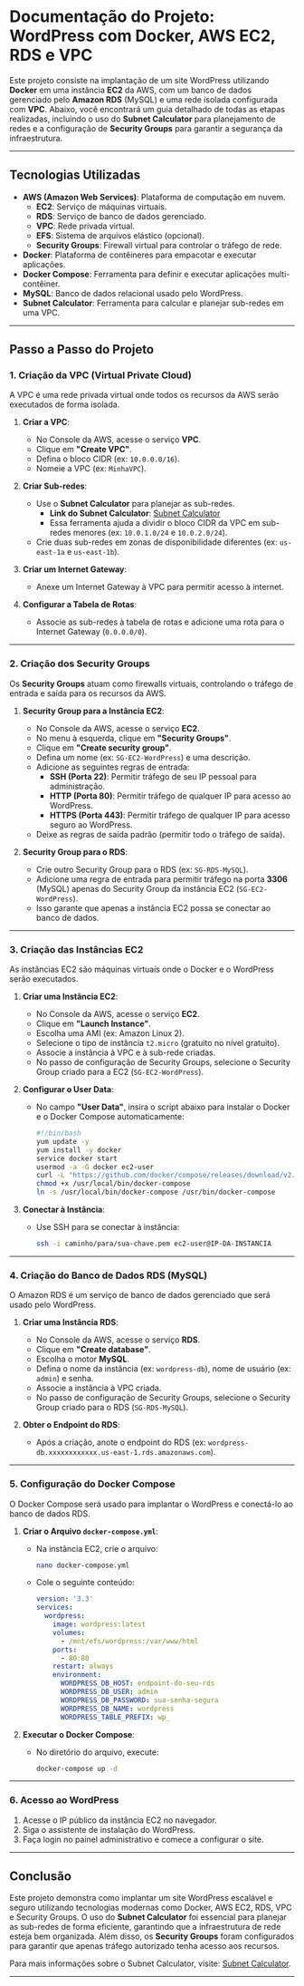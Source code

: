 # Documentação do Projeto: WordPress com Docker, AWS EC2, RDS e VPC

Este projeto consiste na implantação de um site WordPress utilizando **Docker** em uma instância **EC2** da AWS, com um banco de dados gerenciado pelo **Amazon RDS** (MySQL) e uma rede isolada configurada com **VPC**. Abaixo, você encontrará um guia detalhado de todas as etapas realizadas, incluindo o uso do **Subnet Calculator** para planejamento de redes e a configuração de **Security Groups** para garantir a segurança da infraestrutura.

---

## Tecnologias Utilizadas

- **AWS (Amazon Web Services)**: Plataforma de computação em nuvem.
  - **EC2**: Serviço de máquinas virtuais.
  - **RDS**: Serviço de banco de dados gerenciado.
  - **VPC**: Rede privada virtual.
  - **EFS**: Sistema de arquivos elástico (opcional).
  - **Security Groups**: Firewall virtual para controlar o tráfego de rede.
- **Docker**: Plataforma de contêineres para empacotar e executar aplicações.
- **Docker Compose**: Ferramenta para definir e executar aplicações multi-contêiner.
- **MySQL**: Banco de dados relacional usado pelo WordPress.
- **Subnet Calculator**: Ferramenta para calcular e planejar sub-redes em uma VPC.

---

## Passo a Passo do Projeto

### 1. Criação da VPC (Virtual Private Cloud)

A VPC é uma rede privada virtual onde todos os recursos da AWS serão executados de forma isolada.

1. **Criar a VPC**:
   - No Console da AWS, acesse o serviço **VPC**.
   - Clique em **"Create VPC"**.
   - Defina o bloco CIDR (ex: `10.0.0.0/16`).
   - Nomeie a VPC (ex: `MinhaVPC`).

2. **Criar Sub-redes**:
   - Use o **Subnet Calculator** para planejar as sub-redes.
     - **Link do Subnet Calculator**: [Subnet Calculator](https://www.davidc.net/sites/default/subnets/subnets.html)
     - Essa ferramenta ajuda a dividir o bloco CIDR da VPC em sub-redes menores (ex: `10.0.1.0/24` e `10.0.2.0/24`).
   - Crie duas sub-redes em zonas de disponibilidade diferentes (ex: `us-east-1a` e `us-east-1b`).

3. **Criar um Internet Gateway**:
   - Anexe um Internet Gateway à VPC para permitir acesso à internet.

4. **Configurar a Tabela de Rotas**:
   - Associe as sub-redes à tabela de rotas e adicione uma rota para o Internet Gateway (`0.0.0.0/0`).

---

### 2. Criação dos Security Groups

Os **Security Groups** atuam como firewalls virtuais, controlando o tráfego de entrada e saída para os recursos da AWS.

1. **Security Group para a Instância EC2**:
   - No Console da AWS, acesse o serviço **EC2**.
   - No menu à esquerda, clique em **"Security Groups"**.
   - Clique em **"Create security group"**.
   - Defina um nome (ex: `SG-EC2-WordPress`) e uma descrição.
   - Adicione as seguintes regras de entrada:
     - **SSH (Porta 22)**: Permitir tráfego de seu IP pessoal para administração.
     - **HTTP (Porta 80)**: Permitir tráfego de qualquer IP para acesso ao WordPress.
     - **HTTPS (Porta 443)**: Permitir tráfego de qualquer IP para acesso seguro ao WordPress.
   - Deixe as regras de saída padrão (permitir todo o tráfego de saída).

2. **Security Group para o RDS**:
   - Crie outro Security Group para o RDS (ex: `SG-RDS-MySQL`).
   - Adicione uma regra de entrada para permitir tráfego na porta **3306** (MySQL) apenas do Security Group da instância EC2 (`SG-EC2-WordPress`).
   - Isso garante que apenas a instância EC2 possa se conectar ao banco de dados.

---

### 3. Criação das Instâncias EC2

As instâncias EC2 são máquinas virtuais onde o Docker e o WordPress serão executados.

1. **Criar uma Instância EC2**:
   - No Console da AWS, acesse o serviço **EC2**.
   - Clique em **"Launch Instance"**.
   - Escolha uma AMI (ex: Amazon Linux 2).
   - Selecione o tipo de instância `t2.micro` (gratuito no nível gratuito).
   - Associe a instância à VPC e à sub-rede criadas.
   - No passo de configuração de Security Groups, selecione o Security Group criado para a EC2 (`SG-EC2-WordPress`).

2. **Configurar o User Data**:
   - No campo **"User Data"**, insira o script abaixo para instalar o Docker e o Docker Compose automaticamente:
     ```bash
     #!/bin/bash
     yum update -y
     yum install -y docker
     service docker start
     usermod -a -G docker ec2-user
     curl -L "https://github.com/docker/compose/releases/download/v2.20.0/docker-compose-$(uname -s)-$(uname -m)" -o /usr/local/bin/docker-compose
     chmod +x /usr/local/bin/docker-compose
     ln -s /usr/local/bin/docker-compose /usr/bin/docker-compose
     ```

3. **Conectar à Instância**:
   - Use SSH para se conectar à instância:
     ```bash
     ssh -i caminho/para/sua-chave.pem ec2-user@IP-DA-INSTANCIA
     ```

---

### 4. Criação do Banco de Dados RDS (MySQL)

O Amazon RDS é um serviço de banco de dados gerenciado que será usado pelo WordPress.

1. **Criar uma Instância RDS**:
   - No Console da AWS, acesse o serviço **RDS**.
   - Clique em **"Create database"**.
   - Escolha o motor **MySQL**.
   - Defina o nome da instância (ex: `wordpress-db`), nome de usuário (ex: `admin`) e senha.
   - Associe a instância à VPC criada.
   - No passo de configuração de Security Groups, selecione o Security Group criado para o RDS (`SG-RDS-MySQL`).

2. **Obter o Endpoint do RDS**:
   - Após a criação, anote o endpoint do RDS (ex: `wordpress-db.xxxxxxxxxxxx.us-east-1.rds.amazonaws.com`).

---

### 5. Configuração do Docker Compose

O Docker Compose será usado para implantar o WordPress e conectá-lo ao banco de dados RDS.

1. **Criar o Arquivo `docker-compose.yml`**:
   - Na instância EC2, crie o arquivo:
     ```bash
     nano docker-compose.yml
     ```
   - Cole o seguinte conteúdo:
     ```yaml
     version: '3.3'
     services:
       wordpress:
         image: wordpress:latest
         volumes:
           - /mnt/efs/wordpress:/var/www/html
         ports:
           - 80:80
         restart: always
         environment:
           WORDPRESS_DB_HOST: endpoint-do-seu-rds
           WORDPRESS_DB_USER: admin
           WORDPRESS_DB_PASSWORD: sua-senha-segura
           WORDPRESS_DB_NAME: wordpress
           WORDPRESS_TABLE_PREFIX: wp_
     ```

2. **Executar o Docker Compose**:
   - No diretório do arquivo, execute:
     ```bash
     docker-compose up -d
     ```

---

### 6. Acesso ao WordPress

1. Acesse o IP público da instância EC2 no navegador.
2. Siga o assistente de instalação do WordPress.
3. Faça login no painel administrativo e comece a configurar o site.

---

## Conclusão

Este projeto demonstra como implantar um site WordPress escalável e seguro utilizando tecnologias modernas como Docker, AWS EC2, RDS, VPC e Security Groups. O uso do **Subnet Calculator** foi essencial para planejar as sub-redes de forma eficiente, garantindo que a infraestrutura de rede esteja bem organizada. Além disso, os **Security Groups** foram configurados para garantir que apenas tráfego autorizado tenha acesso aos recursos.

Para mais informações sobre o Subnet Calculator, visite: [Subnet Calculator](https://www.davidc.net/sites/default/subnets/subnets.html).

---

